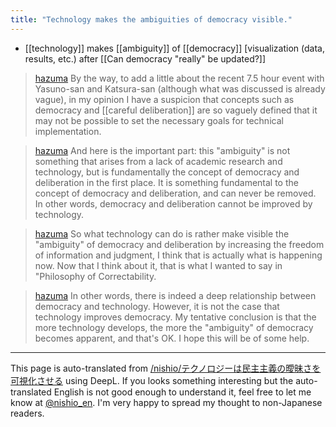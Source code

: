```yaml
---
title: "Technology makes the ambiguities of democracy visible."
---
```


- [[technology]] makes [[ambiguity]] of [[democracy]] [visualization (data, results, etc.)
after  [[Can democracy "really" be updated?]]
> [hazuma](https://x.com/hazuma/status/1836966321130721344) By the way, to add a little about the recent 7.5 hour event with Yasuno-san and Katsura-san (although what was discussed is already vague), in my opinion I have a suspicion that concepts such as democracy and [[careful deliberation]] are so vaguely defined that it may not be possible to set the necessary goals for technical implementation.

> [hazuma](https://x.com/hazuma/status/1836966996531105858) And here is the important part: this "ambiguity" is not something that arises from a lack of academic research and technology, but is fundamentally the concept of democracy and deliberation in the first place. It is something fundamental to the concept of democracy and deliberation, and can never be removed. In other words, democracy and deliberation cannot be improved <in principle> by technology.

> [hazuma](https://x.com/hazuma/status/1836967420675911926) So what technology can do is rather make visible the "ambiguity" of democracy and deliberation by increasing the freedom of information and judgment, I think that is actually what is happening now. Now that I think about it, that is what I wanted to say in "Philosophy of Correctability.

> [hazuma](https://x.com/hazuma/status/1836967745646383167) In other words, there is indeed a deep relationship between democracy and technology. However, it is not the case that technology improves democracy. My tentative conclusion is that the more technology develops, the more the "ambiguity" of democracy becomes apparent, and that's OK. I hope this will be of some help.

---
This page is auto-translated from [/nishio/テクノロジーは民主主義の曖昧さを可視化させる](https://scrapbox.io/nishio/テクノロジーは民主主義の曖昧さを可視化させる) using DeepL. If you looks something interesting but the auto-translated English is not good enough to understand it, feel free to let me know at [@nishio_en](https://twitter.com/nishio_en). I'm very happy to spread my thought to non-Japanese readers.